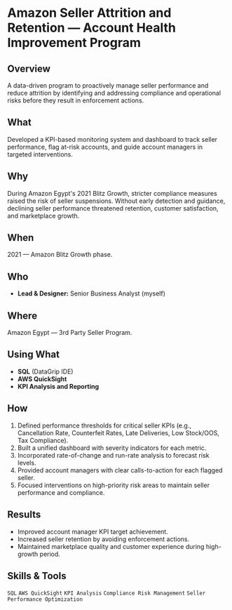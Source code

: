 # Amazon Seller Attrition and Retention — Account Health Improvement Program

## Overview
A data-driven program to proactively manage seller performance and reduce attrition by identifying and addressing compliance and operational risks before they result in enforcement actions.

## What
Developed a KPI-based monitoring system and dashboard to track seller performance, flag at-risk accounts, and guide account managers in targeted interventions.

## Why
During Amazon Egypt's 2021 Blitz Growth, stricter compliance measures raised the risk of seller suspensions. Without early detection and guidance, declining seller performance threatened retention, customer satisfaction, and marketplace growth.

## When
2021 — Amazon Blitz Growth phase.

## Who
- **Lead & Designer:** Senior Business Analyst (myself)  

## Where
Amazon Egypt — 3rd Party Seller Program.

## Using What
- **SQL** (DataGrip IDE)  
- **AWS QuickSight**  
- **KPI Analysis and Reporting**

## How
1. Defined performance thresholds for critical seller KPIs (e.g., Cancellation Rate, Counterfeit Rates, Late Deliveries, Low Stock/OOS, Tax Compliance).
2. Built a unified dashboard with severity indicators for each metric.
3. Incorporated rate-of-change and run-rate analysis to forecast risk levels.
4. Provided account managers with clear calls-to-action for each flagged seller.
5. Focused interventions on high-priority risk areas to maintain seller performance and compliance.

## Results
- Improved account manager KPI target achievement.
- Increased seller retention by avoiding enforcement actions.
- Maintained marketplace quality and customer experience during high-growth period.

## Skills & Tools
`SQL` `AWS QuickSight` `KPI Analysis` `Compliance Risk Management` `Seller Performance Optimization`
